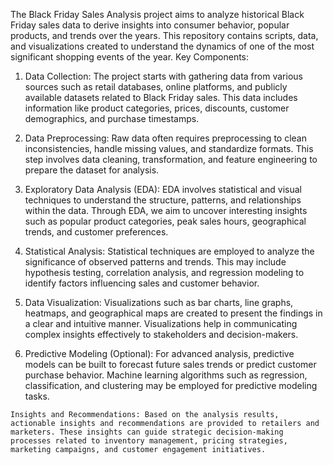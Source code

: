 The Black Friday Sales Analysis project aims to analyze historical Black Friday sales data to derive insights into consumer behavior, popular products, and trends over the years. This repository contains scripts, data, and visualizations created to understand the dynamics of one of the most significant shopping events of the year.
Key Components:

   1. Data Collection: The project starts with gathering data from various sources such as retail databases, online platforms, and publicly available datasets related to Black Friday sales. This data includes information like product categories, prices, discounts, customer demographics, and purchase timestamps.

   2. Data Preprocessing: Raw data often requires preprocessing to clean inconsistencies, handle missing values, and standardize formats. This step involves data cleaning, transformation, and feature engineering to prepare the dataset for analysis.

   3. Exploratory Data Analysis (EDA): EDA involves statistical and visual techniques to understand the structure, patterns, and relationships within the data. Through EDA, we aim to uncover interesting insights such as popular product categories, peak sales hours, geographical trends, and customer preferences.

   4. Statistical Analysis: Statistical techniques are employed to analyze the significance of observed patterns and trends. This may include hypothesis testing, correlation analysis, and regression modeling to identify factors influencing sales and customer behavior.

   5. Data Visualization: Visualizations such as bar charts, line graphs, heatmaps, and geographical maps are created to present the findings in a clear and intuitive manner. Visualizations help in communicating complex insights effectively to stakeholders and decision-makers.

   6. Predictive Modeling (Optional): For advanced analysis, predictive models can be built to forecast future sales trends or predict customer purchase behavior. Machine learning algorithms such as regression, classification, and clustering may be employed for predictive modeling tasks.

    Insights and Recommendations: Based on the analysis results, actionable insights and recommendations are provided to retailers and marketers. These insights can guide strategic decision-making processes related to inventory management, pricing strategies, marketing campaigns, and customer engagement initiatives.
